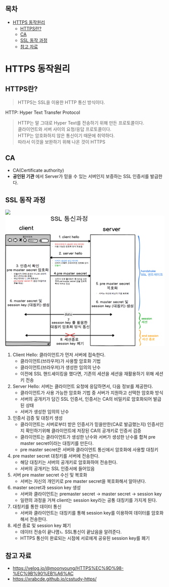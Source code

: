 ## 목차
- [HTTPS 동작원리](#https-동작원리)
  - [HTTPS란?](#https란)
  - [CA](#ca)
  - [SSL 동작 과정](#ssl-동작-과정)
  - [참고 자료](#참고-자료)

# HTTPS 동작원리

## HTTPS란?
> HTTPS는 SSL을 이용한 HTTP 통신 방식이다.

HTTP: Hyper Text Transfer Protocol
> HTTP는 말 그대로 Hyper Text를 전송하기 위해 만든 프로토콜이다.  
> 클라이언트와 서버 사이의 요청/응답 프로토콜이다.  
> HTTP는 암호화하지 않은 통신이기 때문에 취약하다.  
> 따라서 이것을 보완하기 위해 나온 것이 HTTPS

## CA
- CA(Certificate authority)
- __공인된 기관__ 에서 Server가 믿을 수 있는 서버인지 보증하는 SSL 인증서를 발급한다.

## SSL 동작 과정

![](./images/2021-07-04-22-16-34.png)
![](./images/2021-07-04-22-17-40.png)

1. Client Hello: 클라이언트가 먼저 서버에 접속한다.
   - 클라이언트(브라우저)가 사용할 암호화 기법
   - 클라이언트(브라우저)가 생성한 임의의 난수
   - 이전에 SSL 핸드셰이킹을 했다면, 기존의 세션을 세션을 재활용하기 위해 세션 키 전송
2. Server Hello: 서버는 클라이언트 요청에 응답하면서, 다음 정보를 제공한다.
   - 클라이언트가 사용 가능한 암호화 기법 중 서버가 지원하고 선택한 암호화 방식
   - 서버의 공개키가 담긴 SSL 인증서, 인증서는 CA의 비밀키로 암호화되어 발급된 상태
   - 서버가 생성한 임의의 난수
3. 인증서 검증 및 대칭키 생성
   - 클라이언트는 서버로부터 받은 인증서가 믿을만한(CA로 발급했는지) 인증서인지 확인하기위해 클라이언트에 저장된 CA의 공개키로 인증서 검증
   - 클라이언트는 클라이언트가 생성한 난수와 서버가 생성한 난수를 합쳐 pre master secret이라는 대칭키를 만든다.
   - pre master secret은 서버와 클라이언트 통신에서 암호화에 사용할 대칭키
4. pre master secret 대칭키를 서버에 전송한다.
   - 해당 대칭키는 서버의 공개키로 암호화하여 전송한다.
   - 서버의 공개키는 SSL 인증서에 들어있음
5. 서버 pre master secret 수신 및 복호화
   - 서버는 자신의 개인키로 pre master secret을 복호화해서 알아낸다.
6. master secret과 session key 생성
   - 서버와 클라이언트는 premaster secret -> master secret -> session key
   - 일련의 과정을 거쳐 client는 session key라는 공통 대칭키를 가지게 된다.
7. 대칭키를 통한 데이터 통신
   - 서버와 클라이언트는 대칭키를 통해 session key를 이용하여 데이터를 암호화해서 전송한다.
8. 세션 종료 및 session key 폐기
   - 데이터 전송이 끝나몀ㄴ SSL통신이 끝났음을 알려준다.
   - HTTPS 통신이 완료되는 시점에 서로에게 공유된 session key를 폐기


## 참고 자료
- https://velog.io/@moonyoung/HTTPS%EC%9D%98-%EC%9B%90%EB%A6%AC
- https://xrabcde.github.io/csstudy-https/